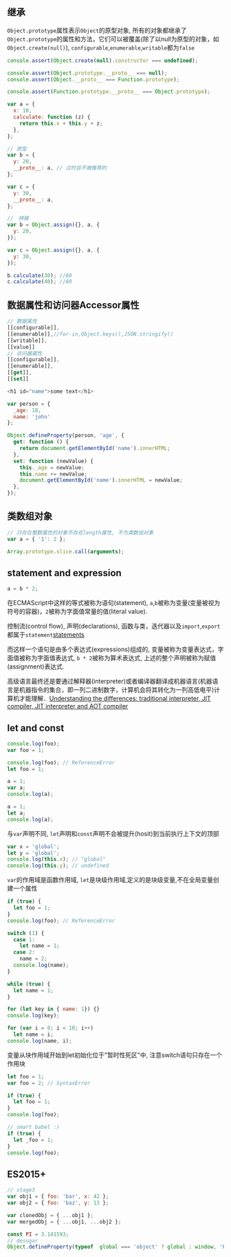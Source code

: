 ## 继承

`Object.prototype`属性表示`Object`的原型对象, 所有的对象都继承了`Object.prototype`的属性和方法，它们可以被覆盖(除了以null为原型的对象，如 `Object.create(null)`), `configurable`,`enumerable`,`writable`都为`false`
```js
console.assert(Object.create(null).constructor === undefined);
```
```js
console.assert(Object.prototype.__proto__ === null);
console.assert(Object.__proto__ === Function.prototype);

console.assert(Function.prototype.__proto__ === Object.prototype);
```

```js
var a = {
  x: 10,
  calculate: function (z) {
    return this.x + this.y + z;
  },
};

// 原型
var b = {
  y: 20,
  __proto__: a, // 过时且不被推荐的
};

var c = {
  y: 30,
  __proto__: a,
};

//　拼接
var b = Object.assign({}, a, {
  y: 20,
});

var c = Object.assign({}, a, {
  y: 30,
});

b.calculate(30); //60
c.calculate(40); //80
```
## 数据属性和访问器Accessor属性
```js
// 数据属性
[[configurable]],
[[enumerable]],//for-in,Object.keys(),JSON.stringify()
[[writable]],
[[value]]
// 访问器属性
[[configurable]],
[[enumerable]],
[[get]],
[[set]]
```
```js
<h1 id="name">some text</h1>

var person = {
  _age: 18,
  name: 'john'
};

Object.defineProperty(person, 'age', {
  get: function () {
    return document.getElementById('name').innerHTML;
  },
  set: function (newValue) {
    this._age = newValue;
    this.name += newValue;
    document.getElementById('name').innerHTML = newValue;
  },
});
```

## 类数组对象
```js
// 只存在整数属性的对象不存在length属性, 不为类数组对象
var a = { '1': 2 };

Array.prototype.slice.call(arguments);
```
## statement and expression
```js
a = b * 2;
```
在ECMAScript中这样的等式被称为语句(statement), `a`,`b`被称为变量(变量被视为符号的容器)，`2`被称为字面值常量的值(literal value).

控制流(control flow), 声明(declarations), 函数与类，迭代器以及`import`,`export`都属于`statement`[statements](https://developer.mozilla.org/en-US/docs/Web/JavaScript/Reference/Statements)

而这样一个语句是由多个表达式(expressions)组成的, 变量被称为变量表达式，字面值被称为字面值表达式, `b * 2`被称为算术表达式, 上述的整个声明被称为赋值(assignment)表达式.

高级语言最终还是要通过解释器(interpreter)或者编译器翻译成机器语言(机器语言是机器指令的集合，即一列二进制数字，计算机会将其转化为一列高低电平)计算机才能理解．[Understanding the differences: traditional interpreter, JIT compiler, JIT interpreter and AOT compiler](https://softwareengineering.stackexchange.com/questions/246094/understanding-the-differences-traditional-interpreter-jit-compiler-jit-interp/269878#269878)

## let and const
```js
console.log(foo);
var foo = 1;

console.log(foo); // ReferenceError
let foo = 1;
```
```js
a = 1;
var a;
console.log(a);

a = 1;
let a;
console.log(a);
```
与`var`声明不同, `let`声明和`const`声明不会被提升(hosit)到当前执行上下文的顶部

```js
var x = 'global';
let y = 'global';
console.log(this.x); // "global"
console.log(this.y); // undefined
```
`var`的作用域是函数作用域, `let`是块级作用域,定义的是块级变量,不在全局变量创建一个属性

```js
if (true) {
  let foo = 1;
}
console.log(foo); // ReferenceError

switch (1) {
  case 1:
    let name = 1;
  case 2:
    name = 2;
  console.log(name);
}

while (true) {
  let name = 1;
}

for (let key in { name: 1}) {}
console.log(key);

for (var i = 0; i < 10; i++)
  let name = i;
console.log(name, i);
```
变量从块作用域开始到let初始化位于"暂时性死区"中, 注意switch语句只存在一个作用块

```js
let foo = 1;
var foo = 2; // SyntaxError
```

```js
if (true) {
  let foo = 1;
}
console.log(foo);

// smart babel :)
if (true) {
  let _foo = 1;
}
console.log(foo);
```

## ES2015+
```js
// stage3
var obj1 = { foo: 'bar', x: 42 };
var obj2 = { foo: 'baz', y: 13 };

var clonedObj = { ...obj1 };
var mergedObj = { ...obj1, ...obj2 };

const PI = 3.141593;
// desugar
Object.defineProperty(typeof  global === 'object' ? global : window, 'PI', {})
```
